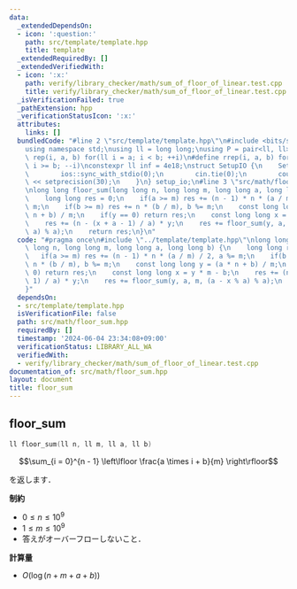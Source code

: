 ```yaml
---
data:
  _extendedDependsOn:
  - icon: ':question:'
    path: src/template/template.hpp
    title: template
  _extendedRequiredBy: []
  _extendedVerifiedWith:
  - icon: ':x:'
    path: verify/library_checker/math/sum_of_floor_of_linear.test.cpp
    title: verify/library_checker/math/sum_of_floor_of_linear.test.cpp
  _isVerificationFailed: true
  _pathExtension: hpp
  _verificationStatusIcon: ':x:'
  attributes:
    links: []
  bundledCode: "#line 2 \"src/template/template.hpp\"\n#include <bits/stdc++.h>\n\
    using namespace std;\nusing ll = long long;\nusing P = pair<ll, ll>;\n#define\
    \ rep(i, a, b) for(ll i = a; i < b; ++i)\n#define rrep(i, a, b) for(ll i = a;\
    \ i >= b; --i)\nconstexpr ll inf = 4e18;\nstruct SetupIO {\n    SetupIO() {\n\
    \        ios::sync_with_stdio(0);\n        cin.tie(0);\n        cout << fixed\
    \ << setprecision(30);\n    }\n} setup_io;\n#line 3 \"src/math/floor_sum.hpp\"\
    \nlong long floor_sum(long long n, long long m, long long a, long long b) {\n\
    \    long long res = 0;\n    if(a >= m) res += (n - 1) * n * (a / m) / 2, a %=\
    \ m;\n    if(b >= m) res += n * (b / m), b %= m;\n    const long long y = (a *\
    \ n + b) / m;\n    if(y == 0) return res;\n    const long long x = y * m - b;\n\
    \    res += (n - (x + a - 1) / a) * y;\n    res += floor_sum(y, a, m, (a - x %\
    \ a) % a);\n    return res;\n}\n"
  code: "#pragma once\n#include \"../template/template.hpp\"\nlong long floor_sum(long\
    \ long n, long long m, long long a, long long b) {\n    long long res = 0;\n \
    \   if(a >= m) res += (n - 1) * n * (a / m) / 2, a %= m;\n    if(b >= m) res +=\
    \ n * (b / m), b %= m;\n    const long long y = (a * n + b) / m;\n    if(y ==\
    \ 0) return res;\n    const long long x = y * m - b;\n    res += (n - (x + a -\
    \ 1) / a) * y;\n    res += floor_sum(y, a, m, (a - x % a) % a);\n    return res;\n\
    }"
  dependsOn:
  - src/template/template.hpp
  isVerificationFile: false
  path: src/math/floor_sum.hpp
  requiredBy: []
  timestamp: '2024-06-04 23:34:08+09:00'
  verificationStatus: LIBRARY_ALL_WA
  verifiedWith:
  - verify/library_checker/math/sum_of_floor_of_linear.test.cpp
documentation_of: src/math/floor_sum.hpp
layout: document
title: floor_sum
---
```


## floor_sum

```cpp
ll floor_sum(ll n, ll m, ll a, ll b)
```

$$\sum_{i = 0}^{n - 1} \left\lfloor \frac{a \times i + b}{m} \right\rfloor$$

を返します．

**制約**

- $0 \leq n \leq 10^9$
- $1 \leq m \leq 10^9$
- 答えがオーバーフローしないこと．

**計算量**

- $O(\log (n + m + a + b))$